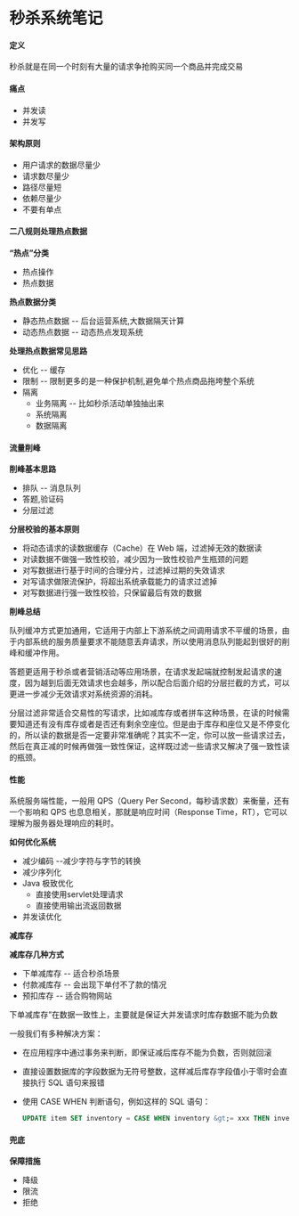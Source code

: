 # 秒杀系统笔记

#### 定义

秒杀就是在同一个时刻有大量的请求争抢购买同一个商品并完成交易



#### 痛点 

+ 并发读
+ 并发写



#### 架构原则

- 用户请求的数据尽量少
- 请求数尽量少
- 路径尽量短
- 依赖尽量少
- 不要有单点



#### 二八规则处理热点数据

**“热点”分类**

+ 热点操作
+ 热点数据



**热点数据分类**

+ 静态热点数据  -- 后台运营系统,大数据隔天计算 
+ 动态热点数据  -- 动态热点发现系统



**处理热点数据常见思路**

+ 优化	-- 缓存
+ 限制        -- 限制更多的是一种保护机制,避免单个热点商品拖垮整个系统
+ 隔离
  + 业务隔离    -- 比如秒杀活动单独抽出来
  + 系统隔离    
  + 数据隔离



#### 流量削峰

**削峰基本思路**

+ 排队			--  消息队列
+ 答题,验证码
+ 分层过滤



**分层校验的基本原则**

+ 将动态请求的读数据缓存（Cache）在 Web 端，过滤掉无效的数据读
+ 对读数据不做强一致性校验，减少因为一致性校验产生瓶颈的问题
+ 对写数据进行基于时间的合理分片，过滤掉过期的失效请求
+ 对写请求做限流保护，将超出系统承载能力的请求过滤掉
+ 对写数据进行强一致性校验，只保留最后有效的数据



**削峰总结**

队列缓冲方式更加通用，它适用于内部上下游系统之间调用请求不平缓的场景，由于内部系统的服务质量要求不能随意丢弃请求，所以使用消息队列能起到很好的削峰和缓冲作用。

答题更适用于秒杀或者营销活动等应用场景，在请求发起端就控制发起请求的速度，因为越到后面无效请求也会越多，所以配合后面介绍的分层拦截的方式，可以更进一步减少无效请求对系统资源的消耗。

分层过滤非常适合交易性的写请求，比如减库存或者拼车这种场景，在读的时候需要知道还有没有库存或者是否还有剩余空座位。但是由于库存和座位又是不停变化的，所以读的数据是否一定要非常准确呢？其实不一定，你可以放一些请求过去，然后在真正减的时候再做强一致性保证，这样既过滤一些请求又解决了强一致性读的瓶颈。



#### 性能

系统服务端性能，一般用 QPS（Query Per Second，每秒请求数）来衡量，还有一个影响和 QPS 也息息相关，那就是响应时间（Response Time，RT），它可以理解为服务器处理响应的耗时。

**如何优化系统**

+ 减少编码  --减少字符与字节的转换
+ 减少序列化
+ Java 极致优化
  + 直接使用servlet处理请求
  + 直接使用输出流返回数据
+ 并发读优化



**减库存**

**减库存几种方式**

+ 下单减库存  -- 适合秒杀场景
+ 付款减库存  -- 会出现下单付不了款的情况
+ 预扣库存      -- 适合购物网站



下单减库存”在数据一致性上，主要就是保证大并发请求时库存数据不能为负数

一般我们有多种解决方案：

+ 在应用程序中通过事务来判断，即保证减后库存不能为负数，否则就回滚

+ 直接设置数据库的字段数据为无符号整数，这样减后库存字段值小于零时会直接执行 SQL 语句来报错

+ 使用 CASE WHEN 判断语句，例如这样的 SQL 语句：

  ```sql
  UPDATE item SET inventory = CASE WHEN inventory &gt;= xxx THEN inventory-xxx ELSE inventory END
  ```



#### 兜底

**保障措施**

+ 降级
+ 限流
+ 拒绝

















